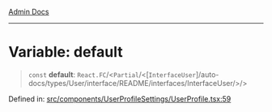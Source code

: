 [Admin Docs](/)

***

# Variable: default

> `const` **default**: `React.FC`/<`Partial`/<[`InterfaceUser`]/auto-docs/types/User/interface/README/interfaces/InterfaceUser/>/>

Defined in: [src/components/UserProfileSettings/UserProfile.tsx:59](https://github.com/PalisadoesFoundation/talawa-admin/blob/main/src/components/UserProfileSettings/UserProfile.tsx#L59)

